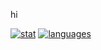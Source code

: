 hi

[![stat](https://github-readme-stats.vercel.app/api?username=MahadTheIronSword)](https://github.com/anuraghazra/github-readme-stats)
[![languages](https://github-readme-stats.vercel.app/api/top-langs/?username=MahadTheIronSword)](https://github.com/anuraghazra/github-readme-stats)
